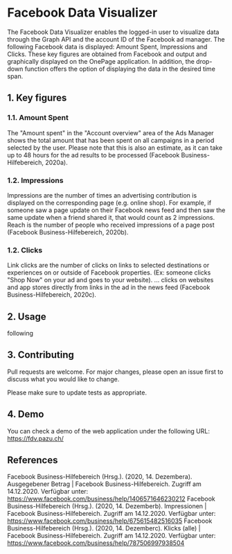 # Facebook Data Visualizer

The Facebook Data Visualizer enables the logged-in user to visualize data through the Graph API and the account ID of the Facebook ad manager. The following Facebook data is displayed: Amount Spent, Impressions and Clicks. These key figures are obtained from Facebook and output and graphically displayed on the OnePage application. In addition, the drop-down function offers the option of displaying the data in the desired time span.

## 1. Key figures

### 1.1. Amount Spent

The "Amount spent" in the "Account overview" area of ​​the Ads Manager shows the total amount that has been spent on all campaigns in a period selected by the user. Please note that this is also an estimate, as it can take up to 48 hours for the ad results to be processed (Facebook Business-Hilfebereich, 2020a).

### 1.2. Impressions

Impressions are the number of times an advertising contribution is displayed on the corresponding page (e.g. online shop). For example, if someone saw a page update on their Facebook news feed and then saw the same update when a friend shared it, that would count as 2 impressions. Reach is the number of people who received impressions of a page post (Facebook Business-Hilfebereich, 2020b).

### 1.2. Clicks

Link clicks are the number of clicks on links to selected destinations or experiences on or outside of Facebook properties. (Ex: someone clicks "Shop Now" on your ad and goes to your website). ... clicks on websites and app stores directly from links in the ad in the news feed (Facebook Business-Hilfebereich, 2020c).

## 2. Usage

following

## 3. Contributing

Pull requests are welcome. For major changes, please open an issue first to discuss what you would like to change.

Please make sure to update tests as appropriate.

## 4. Demo

You can check a demo of the web application under the following URL: https://fdv.pazu.ch/

## References

Facebook Business-Hilfebereich (Hrsg.). (2020, 14. Dezembera). Ausgegebener Betrag | Facebook Business-Hilfebereich. Zugriff am 14.12.2020. Verfügbar unter: https://www.facebook.com/business/help/1406571646230212
Facebook Business-Hilfebereich (Hrsg.). (2020, 14. Dezemberb). Impressionen | Facebook Business-Hilfebereich. Zugriff am 14.12.2020. Verfügbar unter: https://www.facebook.com/business/help/675615482516035
Facebook Business-Hilfebereich (Hrsg.). (2020, 14. Dezemberc). Klicks (alle) | Facebook Business-Hilfebereich. Zugriff am 14.12.2020. Verfügbar unter: https://www.facebook.com/business/help/787506997938504
